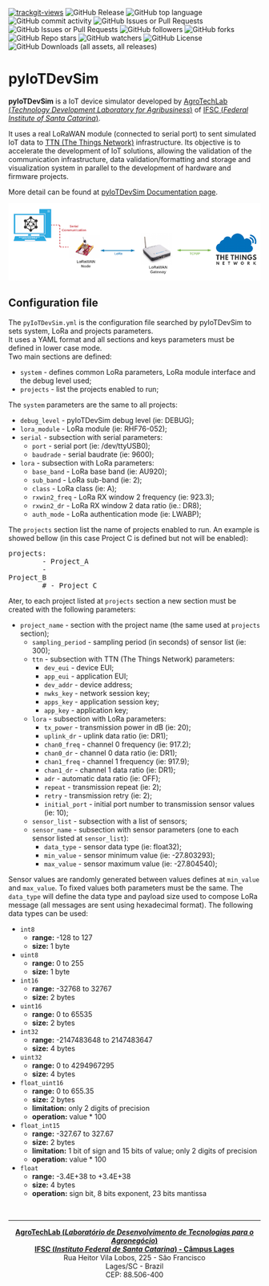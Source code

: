 <a href="https://trackgit.com"><img src="https://us-central1-trackgit-analytics.cloudfunctions.net/token/ping/m5iryaxtfeawx2puf55m" alt="trackgit-views" /></a>
![GitHub Release](https://img.shields.io/github/v/release/agrotechlab-ifsc/pyiotdevsim)
![GitHub top language](https://img.shields.io/github/languages/top/agrotechlab-ifsc/pyiotdevsim)
![GitHub commit activity](https://img.shields.io/github/commit-activity/t/agrotechlab-ifsc/pyiotdevsim)
![GitHub Issues or Pull Requests](https://img.shields.io/github/issues/agrotechlab-ifsc/pyiotdevsim)
![GitHub Issues or Pull Requests](https://img.shields.io/github/issues-pr/agrotechlab-ifsc/pyiotdevsim)
![GitHub followers](https://img.shields.io/github/followers/agrotechlab-ifsc)
![GitHub forks](https://img.shields.io/github/forks/agrotechlab-ifsc/pyiotdevsim)
![GitHub Repo stars](https://img.shields.io/github/stars/agrotechlab-ifsc/pyiotdevsim)
![GitHub watchers](https://img.shields.io/github/watchers/agrotechlab-ifsc/pyiotdevsim)
![GitHub License](https://img.shields.io/github/license/agrotechlab-ifsc/pyiotdevsim)
![GitHub Downloads (all assets, all releases)](https://img.shields.io/github/downloads/agrotechlab-ifsc/pyiotdevsim/total)


#  pyIoTDevSim 
**pyIoTDevSim** is a IoT device simulator developed by <a href="https://agrotechlab.lages.ifsc.edu.br">AgroTechLab (*Technology Development 
Laboratory for Agribusiness*)</a> of <a href="https://www.ifsc.edu.br">IFSC (*Federal Institute of Santa Catarina*)</a>.

It uses a real LoRaWAN module (connected to serial port) to sent simulated IoT data to <a href="https://www.thethingsnetwork.org">TTN (The Things Network)</a> infrastructure. Its objective is to accelerate the development of IoT solutions, allowing the validation of the communication infrastructure, data validation/formatting and storage and visualization system in parallel to the 
development of hardware and firmware projects.

More detail can be found at <a href="https://agrotechlab-ifsc.github.io/pyiotdevsim">pyIoTDevSim Documentation page</a>.

![SCHEME schematic connection](./docs/figs/scheme.png "Connection scheme")<br>

## Configuration file
 The `pyIoTDevSim.yml` is the configuration file searched by pyIoTDevSim to sets system, LoRa and projects parameters.<br>
 It uses a YAML format and all sections and keys parameters must be defined in lower case mode.<br>
 Two main sections are defined:
   - <code>system</code> - defines common LoRa parameters, LoRa module interface and the debug level used;
   - <code>projects</code> - list the projects enabled to run;

 The <code>system</code> parameters are the same to all projects:
   - <code>debug_level</code> - pyIoTDevSim debug level (ie: DEBUG);
   - <code>lora_module</code> - LoRa module (ie: RHF76-052);
   - <code>serial</code> - subsection with serial parameters:
     - <code>port</code> - serial port (ie: /dev/ttyUSB0);
     - <code>baudrade</code> - serial baudrate (ie: 9600);
   - <code>lora</code> - subsection with LoRa parameters:
     - <code>base_band</code> - LoRa base band (ie: AU920);
     - <code>sub_band</code> - LoRa sub-band (ie: 2);
     - <code>class</code> - LoRa class (ie: A);
     - <code>rxwin2_freq</code> - LoRa RX window 2 frequency (ie: 923.3);
     - <code>rxwin2_dr</code> - LoRa RX window 2 data ratio (ie.: DR8);
     - <code>auth_mode</code> - LoRa authentication mode (ie: LWABP);

 The <code>projects</code> section list the name of projects enabled to run. An example is showed bellow (in this case Project C is defined but not will be enabled):<pre>projects:<br>&#9;- Project_A<br>&#9;- Project_B<br>&#9;# - Project_C</pre>

 Ater, to each project listed at <code>projects</code> section a new section must be created with the following parameters:   
   - <code>project_name</code> - section with the project name (the same used at <code>projects</code> section);
     - <code>sampling_period</code> - sampling period (in seconds) of sensor list (ie: 300);
     - <code>ttn</code> - subsection with TTN (The Things Network) parameters:
       - <code>dev_eui</code> - device EUI;
       - <code>app_eui</code> - application EUI;
       - <code>dev_addr</code> - device address;
       - <code>nwks_key</code> - network session key;
       - <code>apps_key</code> - application session key;
       - <code>app_key</code> - application key;
     - <code>lora</code> - subsection with LoRa parameters:
       - <code>tx_power</code> - transmission power in dB (ie: 20);
       - <code>uplink_dr</code> - uplink data ratio (ie: DR1);
       - <code>chan0_freq</code> - channel 0 frequency (ie: 917.2);
       - <code>chan0_dr</code> - channel 0 data ratio (ie: DR1);
       - <code>chan1_freq</code> - channel 1 frequency (ie: 917.9);
       - <code>chan1_dr</code> - channel 1 data ratio (ie: DR1);
       - <code>adr</code> - automatic data ratio (ie: OFF);
       - <code>repeat</code> - transmission repeat (ie: 2);
       - <code>retry</code> - transmission retry (ie: 2);
       - <code>initial_port</code> - initial port number to transmission sensor values (ie: 10);
     - <code>sensor_list</code> - subsection with a list of sensors;
     - <code>sensor_name</code> - subsection with sensor parameters (one to each sensor listed at <code>sensor_list</code>):
       - <code>data_type</code> - sensor data type (ie: float32);
       - <code>min_value</code> - sensor minimum value (ie: -27.803293);
       - <code>max_value</code> - sensor maximum value (ie: -27.804540);

 Sensor values are randomly generated between values defines at <code>min_value</code> and <code>max_value</code>. To fixed values both parameters must be the same. The <code>data_type</code> will define the data type and payload size used to compose LoRa message (all messages are sent using hexadecimal format). The following data types can be used:
   - <code>int8</code>
      - <b>range:</b> -128 to 127
      - <b>size:</b> 1 byte
   - <code>uint8</code>
      - <b>range:</b> 0 to 255
      - <b>size:</b> 1 byte
   - <code>int16</code>
      - <b>range:</b> -32768 to 32767
      - <b>size:</b> 2 bytes
   - <code>uint16</code>
      - <b>range:</b> 0 to 65535
      - <b>size:</b> 2 bytes
   - <code>int32</code>
      - <b>range:</b> -2147483648 to 2147483647
      - <b>size:</b> 4 bytes
   - <code>uint32</code>
      - <b>range:</b> 0 to 4294967295
      - <b>size:</b> 4 bytes
   - <code>float_uint16</code>
      - <b>range:</b> 0 to 655.35
      - <b>size:</b> 2 bytes
      - <b>limitation:</b> only 2 digits of precision
      - <b>operation:</b> value * 100
   - <code>float_int15</code>
      - <b>range:</b> -327.67 to 327.67
      - <b>size:</b> 2 bytes
      - <b>limitation:</b> 1 bit of sign and 15 bits of value; only 2 digits of precision
      - <b>operation:</b> value * 100
   - <code>float</code>
      - <b>range:</b> -3.4E+38 to +3.4E+38
      - <b>size:</b> 4 bytes
      - <b>operation:</b> sign bit, 8 bits exponent, 23 bits mantissa


<br><hr><p style="text-align: center;"><b><a href="https://agrotechlab.lages.ifsc.edu.br/">AgroTechLab (<i>Laboratório de Desenvolvimento de Tecnologias para o Agronegócio</i>)</a></b><br>
<b><a href="https://ifsc.edu.br/web/campus-lages">IFSC (<i>Instituto Federal de Santa Catarina</i>) - Câmpus Lages</a></b><br>
Rua Heitor Vila Lobos, 225 - São Francisco<br>
Lages/SC - Brazil<br>
CEP: 88.506-400</p>
